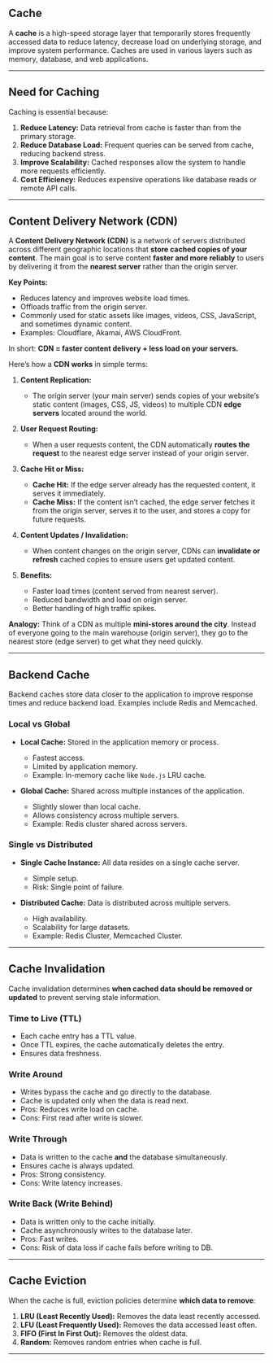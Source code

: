 
## Cache

A **cache** is a high-speed storage layer that temporarily stores frequently accessed data to reduce latency, decrease load on underlying storage, and improve system performance. Caches are used in various layers such as memory, database, and web applications.

---

## Need for Caching

Caching is essential because:

1. **Reduce Latency:** Data retrieval from cache is faster than from the primary storage.
2. **Reduce Database Load:** Frequent queries can be served from cache, reducing backend stress.
3. **Improve Scalability:** Cached responses allow the system to handle more requests efficiently.
4. **Cost Efficiency:** Reduces expensive operations like database reads or remote API calls.

---

## Content Delivery Network (CDN)

A **Content Delivery Network (CDN)** is a network of servers distributed across different geographic locations that **store cached copies of your content**. The main goal is to serve content **faster and more reliably** to users by delivering it from the **nearest server** rather than the origin server.

**Key Points:**

* Reduces latency and improves website load times.
* Offloads traffic from the origin server.
* Commonly used for static assets like images, videos, CSS, JavaScript, and sometimes dynamic content.
* Examples: Cloudflare, Akamai, AWS CloudFront.

In short: **CDN = faster content delivery + less load on your servers.**

Here’s how a **CDN works** in simple terms:

1. **Content Replication:**

   * The origin server (your main server) sends copies of your website’s static content (images, CSS, JS, videos) to multiple CDN **edge servers** located around the world.

2. **User Request Routing:**

   * When a user requests content, the CDN automatically **routes the request** to the nearest edge server instead of your origin server.

3. **Cache Hit or Miss:**

   * **Cache Hit:** If the edge server already has the requested content, it serves it immediately.
   * **Cache Miss:** If the content isn’t cached, the edge server fetches it from the origin server, serves it to the user, and stores a copy for future requests.

4. **Content Updates / Invalidation:**

   * When content changes on the origin server, CDNs can **invalidate or refresh** cached copies to ensure users get updated content.

5. **Benefits:**

   * Faster load times (content served from nearest server).
   * Reduced bandwidth and load on origin server.
   * Better handling of high traffic spikes.

**Analogy:** Think of a CDN as multiple **mini-stores around the city**. Instead of everyone going to the main warehouse (origin server), they go to the nearest store (edge server) to get what they need quickly.

---

## Backend Cache

Backend caches store data closer to the application to improve response times and reduce backend load. Examples include Redis and Memcached.

### Local vs Global

* **Local Cache:** Stored in the application memory or process.

  * Fastest access.
  * Limited by application memory.
  * Example: In-memory cache like `Node.js` LRU cache.
* **Global Cache:** Shared across multiple instances of the application.

  * Slightly slower than local cache.
  * Allows consistency across multiple servers.
  * Example: Redis cluster shared across servers.

### Single vs Distributed

* **Single Cache Instance:** All data resides on a single cache server.

  * Simple setup.
  * Risk: Single point of failure.
* **Distributed Cache:** Data is distributed across multiple servers.

  * High availability.
  * Scalability for large datasets.
  * Example: Redis Cluster, Memcached Cluster.

---

## Cache Invalidation

Cache invalidation determines **when cached data should be removed or updated** to prevent serving stale information.

### Time to Live (TTL)

* Each cache entry has a TTL value.
* Once TTL expires, the cache automatically deletes the entry.
* Ensures data freshness.

### Write Around

* Writes bypass the cache and go directly to the database.
* Cache is updated only when the data is read next.
* Pros: Reduces write load on cache.
* Cons: First read after write is slower.

### Write Through

* Data is written to the cache **and** the database simultaneously.
* Ensures cache is always updated.
* Pros: Strong consistency.
* Cons: Write latency increases.

### Write Back (Write Behind)

* Data is written only to the cache initially.
* Cache asynchronously writes to the database later.
* Pros: Fast writes.
* Cons: Risk of data loss if cache fails before writing to DB.

---

## Cache Eviction

When the cache is full, eviction policies determine **which data to remove**:

1. **LRU (Least Recently Used):** Removes the data least recently accessed.
2. **LFU (Least Frequently Used):** Removes the data accessed least often.
3. **FIFO (First In First Out):** Removes the oldest data.
4. **Random:** Removes random entries when cache is full.

---

